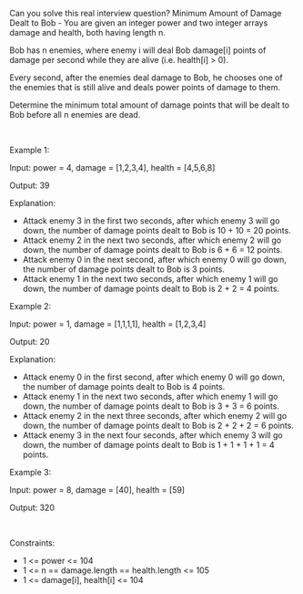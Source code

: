 Can you solve this real interview question? Minimum Amount of Damage Dealt to Bob - You are given an integer power and two integer arrays damage and health, both having length n.

Bob has n enemies, where enemy i will deal Bob damage[i] points of damage per second while they are alive (i.e. health[i] > 0).

Every second, after the enemies deal damage to Bob, he chooses one of the enemies that is still alive and deals power points of damage to them.

Determine the minimum total amount of damage points that will be dealt to Bob before all n enemies are dead.

 

Example 1:

Input: power = 4, damage = [1,2,3,4], health = [4,5,6,8]

Output: 39

Explanation:

 * Attack enemy 3 in the first two seconds, after which enemy 3 will go down, the number of damage points dealt to Bob is 10 + 10 = 20 points.
 * Attack enemy 2 in the next two seconds, after which enemy 2 will go down, the number of damage points dealt to Bob is 6 + 6 = 12 points.
 * Attack enemy 0 in the next second, after which enemy 0 will go down, the number of damage points dealt to Bob is 3 points.
 * Attack enemy 1 in the next two seconds, after which enemy 1 will go down, the number of damage points dealt to Bob is 2 + 2 = 4 points.

Example 2:

Input: power = 1, damage = [1,1,1,1], health = [1,2,3,4]

Output: 20

Explanation:

 * Attack enemy 0 in the first second, after which enemy 0 will go down, the number of damage points dealt to Bob is 4 points.
 * Attack enemy 1 in the next two seconds, after which enemy 1 will go down, the number of damage points dealt to Bob is 3 + 3 = 6 points.
 * Attack enemy 2 in the next three seconds, after which enemy 2 will go down, the number of damage points dealt to Bob is 2 + 2 + 2 = 6 points.
 * Attack enemy 3 in the next four seconds, after which enemy 3 will go down, the number of damage points dealt to Bob is 1 + 1 + 1 + 1 = 4 points.

Example 3:

Input: power = 8, damage = [40], health = [59]

Output: 320

 

Constraints:

 * 1 <= power <= 104
 * 1 <= n == damage.length == health.length <= 105
 * 1 <= damage[i], health[i] <= 104